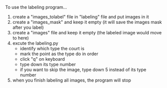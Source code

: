 To use the labeling program...
1. create a "images_tolabel" file in "labeling" file and put images in it
2. create a "images_mask" and keep it empty (it will save the images mask after you label)
3. create a "images" file and keep it empty (the labeled image would move to here)
4. excute the labeling.py
    - identify which type the court is
    - mark the point as the type do in order
    - click "q" on keyboard
    - type down its type number
    - if you want to skip the image, type down 5 instead of its type number
5. when you finish labeling all images, the program will stop
